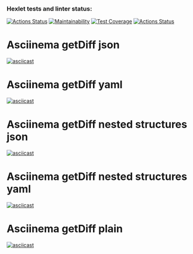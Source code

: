 ### Hexlet tests and linter status:

[![Actions Status](https://github.com/l4ught3r/frontend-project-46/workflows/hexlet-check/badge.svg)](https://github.com/l4ught3r/frontend-project-46/actions)
[![Maintainability](https://api.codeclimate.com/v1/badges/2c13e00e4e2b07aab6d2/maintainability)](https://codeclimate.com/github/l4ught3r/frontend-project-46/maintainability)
[![Test Coverage](https://api.codeclimate.com/v1/badges/2c13e00e4e2b07aab6d2/test_coverage)](https://codeclimate.com/github/l4ught3r/frontend-project-46/test_coverage)
[![Actions Status](https://github.com/l4ught3r/frontend-project-46/actions/workflows/action.yml/badge.svg)](https://github.com/l4ught3r/frontend-project-46/actions)
# Asciinema getDiff json
[![asciicast](https://asciinema.org/a/xQl34TMFL2L5KfjxfyAk0Kxk1.svg)](https://asciinema.org/a/xQl34TMFL2L5KfjxfyAk0Kxk1)
# Asciinema getDiff yaml
[![asciicast](https://asciinema.org/a/AkriWgwf0gAClvErrgJ6tZE43.svg)](https://asciinema.org/a/AkriWgwf0gAClvErrgJ6tZE43)
# Asciinema getDiff nested structures json
[![asciicast](https://asciinema.org/a/bduR4YTCfeRzRStqnTruytHog.svg)](https://asciinema.org/a/bduR4YTCfeRzRStqnTruytHog)
# Asciinema getDiff nested structures yaml
[![asciicast](https://asciinema.org/a/g5ZwZhnuiFxb4Kdvgio0OJTUZ.svg)](https://asciinema.org/a/g5ZwZhnuiFxb4Kdvgio0OJTUZ)
# Asciinema getDiff plain
[![asciicast](https://asciinema.org/a/5QeH6JZcuS6lnZ7LTm7Ur5mf0.svg)](https://asciinema.org/a/5QeH6JZcuS6lnZ7LTm7Ur5mf0)

